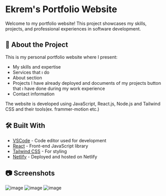 # Ekrem's Portfolio Website

Welcome to my portfolio website! This project showcases my skills, projects, and professional experiences in software development.

## 🚀 About the Project

This is my personal portfolio website where I present:
- My skills and expertise
- Services that ı do
- About section
- Projects I have already deployed and documents of my projects button that ı have done during my work experience
- Contact information

The website is developed using JavaScript, React.js, Node.js and Tailwind CSS and their tools(ex. frammer-motion etc.)

## 🛠️ Built With

- [VSCode](https://code.visualstudio.com/) - Code editor used for development
- [React](https://reactjs.org/) - Front-end JavaScript library
- [Tailwind CSS](https://tailwindcss.com/) - For styling
- [Netlify](https://portfolioofekrem.netlify.app/) - Deployed and hosted on Netlify

## 📷 Screenshots
![image](https://github.com/user-attachments/assets/11621bf9-a5ee-4bed-82c6-ab905a63d472)
![image](https://github.com/user-attachments/assets/952c7e72-baf8-49d0-8281-e95cfaa5c919)
![image](https://github.com/user-attachments/assets/14374afb-0854-427d-836a-bd790e76b67f)

